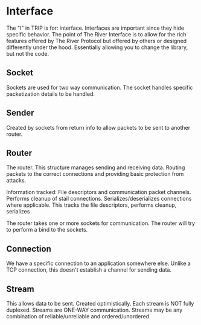 
# Interface
The "I" in TRIP is for: interface.
Interfaces are important since they hide specific behavior.
The point of The River Interface is to allow for the rich features offered by
The River Protocol but offered by others or designed differently under the hood.
Essentially allowing you to change the library, but not the code.


## Socket
Sockets are used for two way communication.
The socket handles specific packetization details to be handled.


## Sender
Created by sockets from return info to allow packets to be sent to another
router.


## Router
The router.
This structure manages sending and receiving data.
Routing packets to the correct connections and providing basic protection from attacks.

Information tracked:
File descriptors and communication packet channels.
Performs cleanup of stail connections.
Serializes/deserializes connections where applicable.
This tracks the file descriptors, performs cleanup, serializes

The router takes one or more sockets for communication.
The router will try to perform a bind to the sockets.


## Connection
We have a specific connection to an application somewhere else.
Unlike a TCP connection, this doesn't establish a channel for sending data.


## Stream
This allows data to be sent.
Created optimistically.
Each stream is NOT fully duplexed.
Streams are ONE-WAY communication.
Streams may be any combination of reliable/unreliable and ordered/unordered.

